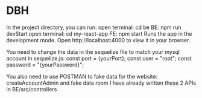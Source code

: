 # DBH

In the project directory, you can run:
open terminal: cd be
BE:
npm run devStart
open terminal: cd my-react-app
FE:
npm start
Runs the app in the development mode.
Open http://localhost:4000 to view it in your browser.

You need to change the data in the sequelize file to match your mysql account
in sequelize.js: 
const port = {yourPort};
const user = "root";
const password = "{yourPassword}";

You also need to use POSTMAN to fake data for the website:
createAccountAdmin and fake data room
I have already written these 2 APIs in BE/src/controllers
